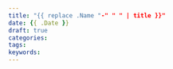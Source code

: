 ```yaml
---
title: "{{ replace .Name "-" " " | title }}"
date: {{ .Date }}
draft: true
categories: 
tags: 
keywords: 
---
```

